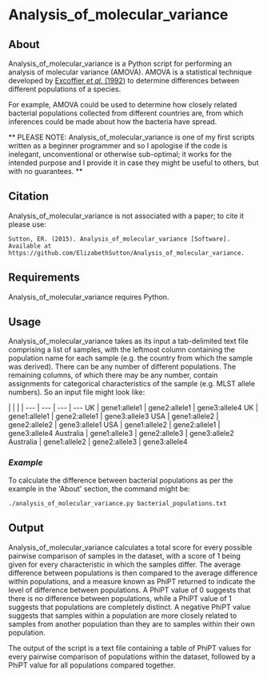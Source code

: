 # Analysis_of_molecular_variance
## About
Analysis_of_molecular_variance is a Python script for performing an analysis of molecular variance (AMOVA). AMOVA is a statistical technique developed by [Excoffier *et al.* (1992)](http://www.genetics.org/content/131/2/479.short) to determine differences between different populations of a species.

For example, AMOVA could be used to determine how closely related bacterial populations collected from different countries are, from which inferences could be made about how the bacteria have spread.

** PLEASE NOTE: Analysis_of_molecular_variance is one of my first scripts written as a beginner programmer and so I apologise if the code is inelegant, unconventional or otherwise sub-optimal; it works for the intended purpose and I provide it in case they might be useful to others, but with no guarantees. **

## Citation
Analysis_of_molecular_variance is not associated with a paper; to cite it please use:

    Sutton, ER. (2015). Analysis_of_molecular_variance [Software]. 
    Available at https://github.com/ElizabethSutton/Analysis_of_molecular_variance.

## Requirements
Analysis_of_molecular_variance requires Python.

## Usage
Analysis_of_molecular_variance takes as its input a tab-delimited text file comprising a list of samples, with the leftmost column containing the population name for each sample (e.g. the country from which the sample was derived). There can be any number of different populations. The remaining columns, of which there may be any number, contain assignments for categorical characteristics of the sample (e.g. MLST allele numbers). So an input file might look like:

 | | | |
--- | --- | --- | ---
UK | gene1:allele1 | gene2:allele1 | gene3:allele4
UK | gene1:allele1 | gene2:allele1 | gene3:allele3
USA | gene1:allele2 | gene2:allele2 | gene3:allele1
USA | gene1:allele2 | gene2:allele1 | gene3:allele4
Australia | gene1:allele3 | gene2:allele3 | gene3:allele2
Australia | gene1:allele2 | gene2:allele3 | gene3:allele4 

### *Example*
To calculate the difference between bacterial populations as per the example in the 'About' section, the command might be:

    ./analysis_of_molecular_variance.py bacterial_populations.txt

## Output
Analysis_of_molecular_variance calculates a total score for every possible pairwise comparison of samples in the dataset, with a score of 1 being given for every characteristic in which the samples differ. The average difference between populations is then compared to the average difference within populations, and a measure known as PhiPT returned to indicate the level of difference between populations. A PhiPT value of 0 suggests that there is no difference between populations, while a PhiPT value of 1 suggests that populations are completely distinct. A negative PhiPT value suggests that samples within a population are more closely related to samples from another population than they are to samples within their own population.

The output of the script is a text file containing a table of PhiPT values for every pairwise comparison of populations within the dataset, followed by a PhiPT value for all populations compared together.
